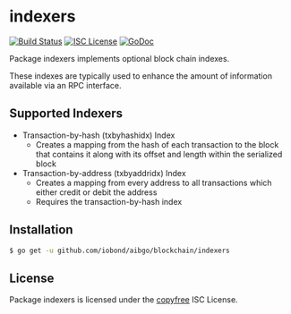 indexers
========

[![Build Status](https://travis-ci.org/iobond/aibgo.png?branch=master)](https://travis-ci.org/iobond/aibgo)
[![ISC License](http://img.shields.io/badge/license-ISC-blue.svg)](http://copyfree.org)
[![GoDoc](https://godoc.org/github.com/iobond/aibgo/blockchain/indexers?status.png)](http://godoc.org/github.com/iobond/aibgo/blockchain/indexers)

Package indexers implements optional block chain indexes.

These indexes are typically used to enhance the amount of information available
via an RPC interface.

## Supported Indexers

- Transaction-by-hash (txbyhashidx) Index
  - Creates a mapping from the hash of each transaction to the block that
    contains it along with its offset and length within the serialized block
- Transaction-by-address (txbyaddridx) Index
  - Creates a mapping from every address to all transactions which either credit
    or debit the address
  - Requires the transaction-by-hash index

## Installation

```bash
$ go get -u github.com/iobond/aibgo/blockchain/indexers
```

## License

Package indexers is licensed under the [copyfree](http://copyfree.org) ISC
License.
